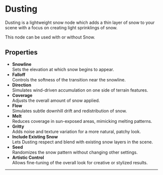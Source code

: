 # Dusting

Dusting is a lightweight snow node which adds a thin layer of snow to your scene with a focus on creating light sprinklings of snow.

This node can be used with or without Snow.

## Properties

* **Snowline**\
  Sets the elevation at which snow begins to appear.
* **Falloff**\
  Controls the softness of the transition near the snowline.
* **Direction**\
  Simulates wind-driven accumulation on one side of terrain features.
* **Coverage**\
  Adjusts the overall amount of snow applied.
* **Flow**\
  Simulates subtle downhill drift and redistribution of snow.
* **Melt**\
  Reduces coverage in sun-exposed areas, mimicking melting patterns.
* **Gritty**\
  Adds noise and texture variation for a more natural, patchy look.
* **Include Existing Snow**\
  Lets Dusting respect and blend with existing snow layers in the scene.
* **Seed**\
  Randomizes the snow pattern without changing other settings.
* **Artistic Control**\
  Allows fine-tuning of the overall look for creative or stylized results.

***


